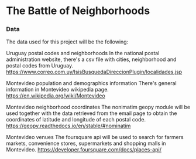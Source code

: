 # The Battle of Neighborhoods

### Data

The data used for this project will be the following:

Uruguay postal codes and neighborhoods
In the national postal administration website, there's a csv file with cities, neighborhood and postal codes from Uruguay.
https://www.correo.com.uy/IsisBusquedaDireccionPlugin/localidades.jsp

Montevideo population and demographics information
There's general information in Montevideo wikipedia page.
https://en.wikipedia.org/wiki/Montevideo

Montevideo neighborhood coordinates
The nonimatim geopy module will be used together with the data retrieved from the email page to obtain the coordinates of latitude and longitude of each postal code.
https://geopy.readthedocs.io/en/stable/#nominatim

Montevideo venues
The foursquare api will be used to search for farmers markets, convenience stores, supermarkets and shopping malls in Montevideo.
https://developer.foursquare.com/docs/places-api/
